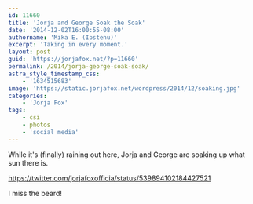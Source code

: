 ```yaml
---
id: 11660
title: 'Jorja and George Soak the Soak'
date: '2014-12-02T16:00:55-08:00'
authorname: 'Mika E. (Ipstenu)'
excerpt: 'Taking in every moment.'
layout: post
guid: 'https://jorjafox.net/?p=11660'
permalink: /2014/jorja-george-soak-soak/
astra_style_timestamp_css:
    - '1634515683'
image: 'https://static.jorjafox.net/wordpress/2014/12/soaking.jpg'
categories:
    - 'Jorja Fox'
tags:
    - csi
    - photos
    - 'social media'
---
```


While it's (finally) raining out here, Jorja and George are soaking up what sun there is.

https://twitter.com/jorjafoxofficia/status/539894102184427521

I miss the beard!
